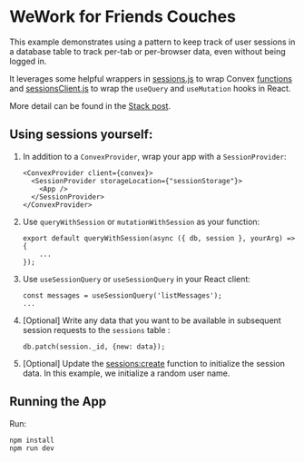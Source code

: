 # WeWork for Friends Couches

This example demonstrates using a pattern to keep track of user sessions in a
database table to track per-tab or per-browser data, even without being logged
in.

It leverages some helpful wrappers in [sessions.js](./convex/sessions.js) to
wrap Convex [functions](https://docs.convex.dev/using/writing-convex-functions)
and [sessionsClient.js](./src/sessionsClient.js) to wrap the `useQuery` and
`useMutation` hooks in React.

More detail can be found in the
[Stack post](https://stack.convex/dev/sessions-wrappers-as-middleware).

## Using sessions yourself:

1. In addition to a `ConvexProvider`, wrap your app with a `SessionProvider`:
   ```
   <ConvexProvider client={convex}>
     <SessionProvider storageLocation={"sessionStorage"}>
       <App />
     </SessionProvider>
   </ConvexProvider>
   ```
2. Use `queryWithSession` or `mutationWithSession` as your function:
   ```
   export default queryWithSession(async ({ db, session }, yourArg) => {
       ...
   });
   ```
3. Use `useSessionQuery` or `useSessionQuery` in your React client:
   ```
   const messages = useSessionQuery('listMessages');
   ...
   ```
4. [Optional] Write any data that you want to be available in subsequent session
   requests to the `sessions` table :
   ```
   db.patch(session._id, {new: data});
   ```
5. [Optional] Update the [sessions:create](./convex/sessions.js) function to
   initialize the session data. In this example, we initialize a random user
   name.

## Running the App

Run:

```
npm install
npm run dev
```

